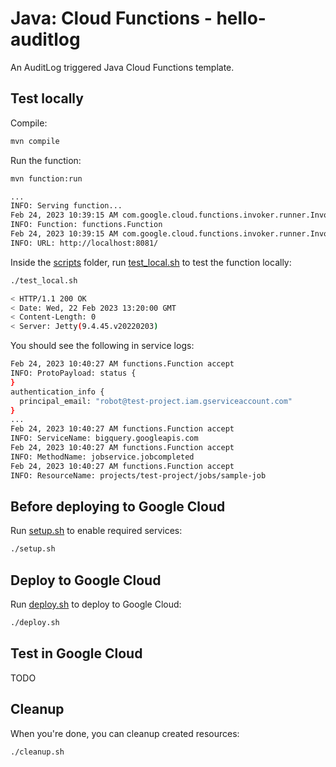 # Java: Cloud Functions - hello-auditlog

An AuditLog triggered Java Cloud Functions template.

## Test locally

Compile:

```sh
mvn compile
```

Run the function:

```sh
mvn function:run

...
INFO: Serving function...
Feb 24, 2023 10:39:15 AM com.google.cloud.functions.invoker.runner.Invoker logServerInfo
INFO: Function: functions.Function
Feb 24, 2023 10:39:15 AM com.google.cloud.functions.invoker.runner.Invoker logServerInfo
INFO: URL: http://localhost:8081/
```

Inside the [scripts](scripts) folder, run [test_local.sh](scripts/test.sh) to
test the function locally:

```sh
./test_local.sh

< HTTP/1.1 200 OK
< Date: Wed, 22 Feb 2023 13:20:00 GMT
< Content-Length: 0
< Server: Jetty(9.4.45.v20220203)
```

You should see the following in service logs:

```sh
Feb 24, 2023 10:40:27 AM functions.Function accept
INFO: ProtoPayload: status {
}
authentication_info {
  principal_email: "robot@test-project.iam.gserviceaccount.com"
}
...
Feb 24, 2023 10:40:27 AM functions.Function accept
INFO: ServiceName: bigquery.googleapis.com
Feb 24, 2023 10:40:27 AM functions.Function accept
INFO: MethodName: jobservice.jobcompleted
Feb 24, 2023 10:40:27 AM functions.Function accept
INFO: ResourceName: projects/test-project/jobs/sample-job
```

## Before deploying to Google Cloud

Run [setup.sh](scripts/setup.sh) to enable required services:

```sh
./setup.sh
```

## Deploy to Google Cloud

Run [deploy.sh](scripts/deploy.sh) to deploy to Google Cloud:

```sh
./deploy.sh
```

## Test in Google Cloud

TODO

## Cleanup

When you're done, you can cleanup created resources:

```sh
./cleanup.sh
```
